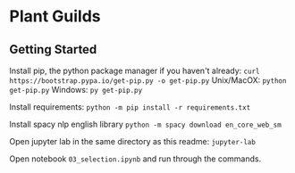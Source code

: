 # Plant Guilds

## Getting Started
Install pip, the python package manager if you haven't already:
`curl https://bootstrap.pypa.io/get-pip.py -o get-pip.py`
Unix/MacOX: `python get-pip.py`
Windows: `py get-pip.py`

Install requirements:
`python -m pip install -r requirements.txt`

Install spacy nlp english library
`python -m spacy download en_core_web_sm`

Open jupyter lab in the same directory as this readme:
`jupyter-lab`

Open notebook `03_selection.ipynb` and run through the commands.

